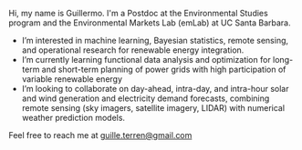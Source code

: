Hi, my name is Guillermo. I'm a Postdoc at the Environmental Studies program and the Environmental Markets Lab (emLab) at UC Santa Barbara.

- I’m interested in machine learning, Bayesian statistics, remote sensing, and operational research for renewable energy integration.
- I’m currently learning functional data analysis and optimization for long-term and short-term planning of power grids with high participation of variable renewable energy
- I’m looking to collaborate on day-ahead, intra-day, and intra-hour solar and wind generation and electricity demand forecasts, combining remote sensing (sky imagers, satellite imagery, LIDAR) with numerical weather prediction models.

Feel free to reach me at guille.terren@gmail.com
